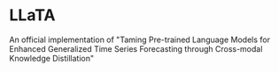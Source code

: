 # LLaTA
An official implementation of "Taming Pre-trained Language Models for Enhanced Generalized Time Series Forecasting through Cross-modal Knowledge Distillation"
